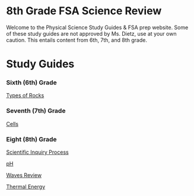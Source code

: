 # 8th Grade FSA Science Review

Welcome to the Physical Science Study Guides & FSA prep website. Some of these study guides are not approved by Ms. Dietz, use at your own caution.
This entails content from 6th, 7th, and 8th grade.

# Study Guides

### Sixth (6th) Grade
[Types of Rocks](tree)


### Seventh (7th) Grade
[Cells](treee)


### Eight (8th) Grade
[Scientific Inquiry Process](EEEEE)

[pH](aaa)

[Waves Review](https://youtube.com)

[Thermal Energy](https://youtube.com)

